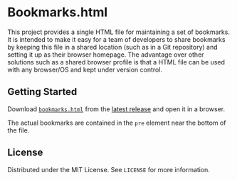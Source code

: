 # Bookmarks.html

This project provides a single HTML file for maintaining a set of bookmarks. It is intended to make it easy for a team of developers to share bookmarks by keeping this file in a shared location (such as in a Git repository) and setting it up as their browser homepage. The advantage over other solutions such as a shared browser profile is that a HTML file can be used with any browser/OS and kept under version control.

## Getting Started

Download [`bookmarks.html`](https://github.com/hilverd/bookmarks.html/releases/latest/download/bookmarks.html) from the [latest release](https://github.com/hilverd/bookmarks.html/releases/latest) and open it in a browser.

The actual bookmarks are contained in the `pre` element near the bottom of the file.

## License

Distributed under the MIT License. See `LICENSE` for more information.
